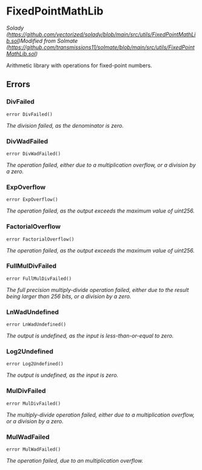 # FixedPointMathLib

*Solady (https://github.com/vectorized/solady/blob/main/src/utils/FixedPointMathLib.sol)Modified from Solmate (https://github.com/transmissions11/solmate/blob/main/src/utils/FixedPointMathLib.sol)*



Arithmetic library with operations for fixed-point numbers.





## Errors

### DivFailed

```solidity
error DivFailed()
```



*The division failed, as the denominator is zero.*


### DivWadFailed

```solidity
error DivWadFailed()
```



*The operation failed, either due to a multiplication overflow, or a division by a zero.*


### ExpOverflow

```solidity
error ExpOverflow()
```



*The operation failed, as the output exceeds the maximum value of uint256.*


### FactorialOverflow

```solidity
error FactorialOverflow()
```



*The operation failed, as the output exceeds the maximum value of uint256.*


### FullMulDivFailed

```solidity
error FullMulDivFailed()
```



*The full precision multiply-divide operation failed, either due to the result being larger than 256 bits, or a division by a zero.*


### LnWadUndefined

```solidity
error LnWadUndefined()
```



*The output is undefined, as the input is less-than-or-equal to zero.*


### Log2Undefined

```solidity
error Log2Undefined()
```



*The output is undefined, as the input is zero.*


### MulDivFailed

```solidity
error MulDivFailed()
```



*The multiply-divide operation failed, either due to a multiplication overflow, or a division by a zero.*


### MulWadFailed

```solidity
error MulWadFailed()
```



*The operation failed, due to an multiplication overflow.*



